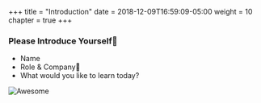+++
title = "Introduction"
date = 2018-12-09T16:59:09-05:00
weight = 10
chapter = true
+++

### Please Introduce Yourself 

* Name
* Role & Company
* What would you like to learn today?

![Awesome](/intro-k8/images/awesome.png)